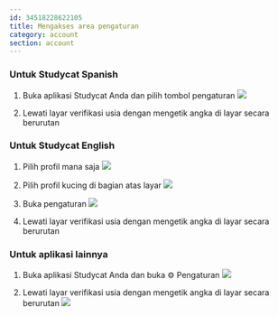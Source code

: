 ```yaml
---
id: 34518228622105
title: Mengakses area pengaturan
category: account
section: account
---
```

### Untuk Studycat Spanish

1. Buka aplikasi Studycat Anda dan pilih tombol pengaturan
![](https://help.studycat.com/hc/article_attachments/34518228606873)

2. Lewati layar verifikasi usia dengan mengetik angka di layar secara berurutan

### Untuk Studycat English

1. Pilih profil mana saja
![](https://help.studycat.com/hc/article_attachments/34518228607769)

2. Pilih profil kucing di bagian atas layar
![](https://help.studycat.com/hc/article_attachments/34518215417241)

3. Buka pengaturan
![](https://help.studycat.com/hc/article_attachments/34518215418265)

4. Lewati layar verifikasi usia dengan mengetik angka di layar secara berurutan

### Untuk aplikasi lainnya 

1. Buka aplikasi Studycat Anda dan buka ⚙️ Pengaturan
![](https://help.studycat.com/hc/article_attachments/34518228611353)

2. Lewati layar verifikasi usia dengan mengetik angka di layar secara berurutan
![](https://help.studycat.com/hc/article_attachments/34518215421977)